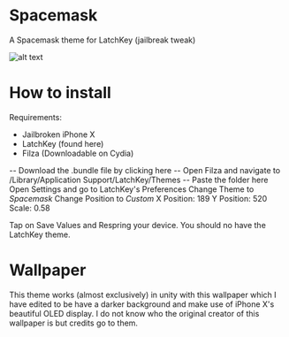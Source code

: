 # Spacemask
A Spacemask theme for LatchKey (jailbreak tweak)

![alt text](https://i.makeagif.com/media/3-24-2018/L8Kg6d.gif "GIF")

# How to install

Requirements:
- Jailbroken iPhone X
- LatchKey (found here)
- Filza (Downloadable on Cydia)

-- Download the .bundle file by clicking here
-- Open Filza and navigate to /Library/Application Support/LatchKey/Themes
-- Paste the folder here
Open Settings and go to LatchKey's Preferences
Change Theme to *Spacemask*
Change Position to *Custom*
X Position: 189
Y Position: 520
Scale: 0.58

Tap on Save Values and Respring your device. You should no have the LatchKey theme.

# Wallpaper

This theme works (almost exclusively) in unity with this wallpaper which I have edited to be have a darker background and make use of iPhone X's beautiful OLED display. I do not know who the original creator of this wallpaper is but credits go to them.
